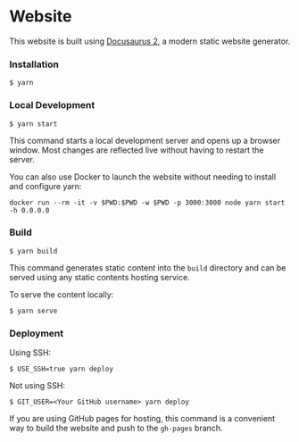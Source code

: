 # Website

This website is built using [Docusaurus 2](https://docusaurus.io/), a modern static website generator.

### Installation

```
$ yarn
```

### Local Development

```
$ yarn start
```

This command starts a local development server and opens up a browser window. Most changes are reflected live without having to restart the server.

You can also use Docker to launch the website without needing to install and configure yarn:

```
docker run --rm -it -v $PWD:$PWD -w $PWD -p 3000:3000 node yarn start -h 0.0.0.0
```

### Build

```
$ yarn build
```

This command generates static content into the `build` directory and can be served using any static contents hosting service.

To serve the content locally:

```
$ yarn serve
```

### Deployment

Using SSH:

```
$ USE_SSH=true yarn deploy
```

Not using SSH:

```
$ GIT_USER=<Your GitHub username> yarn deploy
```

If you are using GitHub pages for hosting, this command is a convenient way to build the website and push to the `gh-pages` branch.
